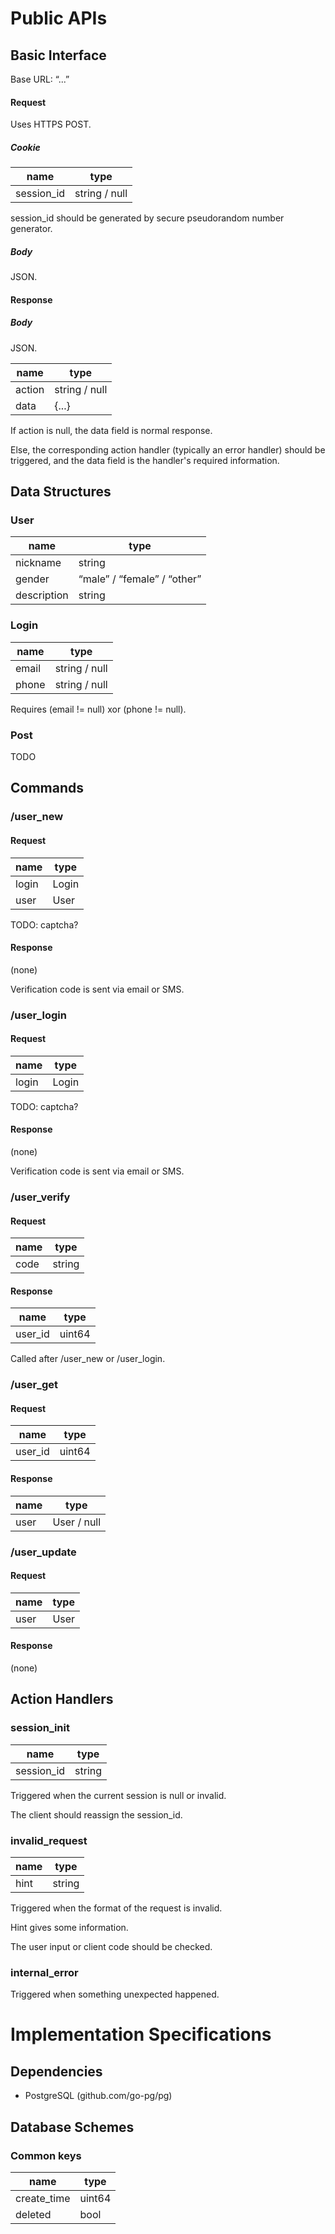 # Public APIs

## Basic Interface

Base URL: “...”

#### Request

Uses HTTPS POST.

##### Cookie

| name       | type          |
| ---        | ---           |
| session_id | string / null |

session_id should be generated by secure pseudorandom number generator.

##### Body

JSON.

#### Response

##### Body

JSON.

| name   | type          |
| ---    | ---           |
| action | string / null |
| data   | {...}         |

If action is null, the data field is normal response.

Else, the corresponding action handler (typically an error handler) should be triggered, and the data field is the handler's required information.

## Data Structures

### User

| name        | type                        |
| ---         | ---                         |
| nickname    | string                      |
| gender      | “male” / “female” / “other” |
| description | string                      |

### Login

| name     | type          |
| ---      | ---           |
| email    | string / null |
| phone    | string / null |

Requires (email != null) xor (phone != null).

### Post

TODO

## Commands

### /user_new

#### Request

| name  | type  |
| ---   | ---   |
| login | Login |
| user  | User  |

TODO: captcha?

#### Response

(none)

Verification code is sent via email or SMS.

### /user_login

#### Request

| name  | type  |
| ---   | ---   |
| login | Login |

TODO: captcha?

#### Response

(none)

Verification code is sent via email or SMS.

### /user_verify

#### Request

| name | type   |
| ---  | ---    |
| code | string |

#### Response

| name    | type   |
| ---     | ---    |
| user_id | uint64 |

Called after /user_new or /user_login.

### /user_get

#### Request

| name    | type   |
| ---     | ---    |
| user_id | uint64 |

#### Response

| name | type        |
| ---  | ---         |
| user | User / null |

### /user_update

#### Request

| name | type |
| ---  | ---  |
| user | User |

#### Response

(none)

## Action Handlers

### session_init

| name       | type   |
| ---        | ---    |
| session_id | string |

Triggered when the current session is null or invalid.

The client should reassign the session_id.

### invalid_request

| name | type   |
| ---  | ---    |
| hint | string |

Triggered when the format of the request is invalid.

Hint gives some information.

The user input or client code should be checked.

### internal_error

Triggered when something unexpected happened.

# Implementation Specifications

## Dependencies

* PostgreSQL (github.com/go-pg/pg)

## Database Schemes

### Common keys

| name        | type   |
| ---         | ---    |
| create_time | uint64 |
| deleted     | bool   |
